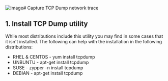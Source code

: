 ![image](https://github.com/guguji666666/GJS-Sentinel-Tips/assets/96930989/742d7880-8cbc-468a-b4cd-0b791d207b54)# Capture TCP Dump network trace


## 1. Install TCP Dump utility

While most distributions include this utility you may find in some cases that it isn't installed. The following can help with the installation in the following distributions:
* RHEL & CENTOS - yum install tcpdump
* UNBUNTU - apt-get install tcpdump
* SUSE - zypper -n install tcpdump
* DEBIAN - apt-get install tcpdump

